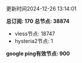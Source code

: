 更新时间2024-12-26 13:14:01

**总订阅: 170**
**总节点: 38874**
- vless节点: 18747
- hysteria2节点: 1

**google ping有效节点: 900**

